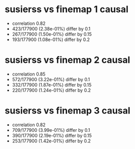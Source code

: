 # susierss vs finemap  1 causal

- correlation 0.82
- 423/177900 (2.38e-01%) differ by 0.1
- 267/177900 (1.50e-01%) differ by 0.15
- 193/177900 (1.08e-01%) differ by 0.2


# susierss vs finemap  2 causal

- correlation 0.85
- 572/177900 (3.22e-01%) differ by 0.1
- 332/177900 (1.87e-01%) differ by 0.15
- 220/177900 (1.24e-01%) differ by 0.2


# susierss vs finemap  3 causal

- correlation 0.82
- 709/177900 (3.99e-01%) differ by 0.1
- 390/177900 (2.19e-01%) differ by 0.15
- 253/177900 (1.42e-01%) differ by 0.2


